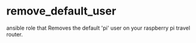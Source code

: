 # remove_default_user
ansible role that Removes the default 'pi' user on your raspberry pi travel router.

